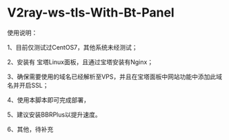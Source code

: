 # V2ray-ws-tls-With-Bt-Panel
使用说明：

1、目前仅测试过CentOS7，其他系统未经测试；

2、安装有 宝塔Linux面板，且通过宝塔安装有Nginx；

3、确保需要使用的域名已经解析至VPS，并且在宝塔面板中网站功能中添加此域名并开启SSL；

4、使用本脚本即可完成部署，

5、建议安装BBRPlus以提升速度。

6、其他，待补充
